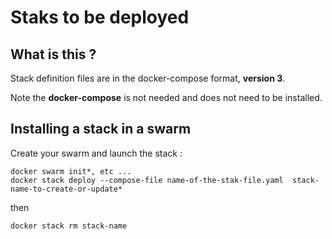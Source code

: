 # Staks to be deployed

## What is this ?

Stack definition files are in the docker-compose format, **version 3**. 

Note the **docker-compose** is not needed and does not need to be installed.

## Installing a stack in a swarm

Create your swarm and launch the stack :

    docker swarm init*, etc ...
    docker stack deploy --compose-file name-of-the-stak-file.yaml  stack-name-to-create-or-update*

then

    docker stack rm stack-name


